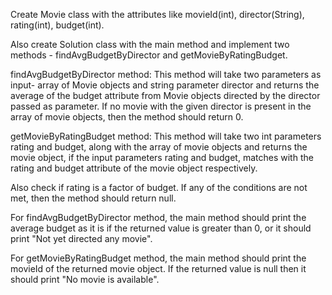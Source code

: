 
Create Movie class with the attributes like movieId(int), director(String), rating(int), budget(int). 

Also create Solution class with the main method and implement two methods - findAvgBudgetByDirector and getMovieByRatingBudget.

findAvgBudgetByDirector method: This method will take two parameters as input- array of Movie objects and string parameter director and returns the average of the budget attribute from Movie objects directed by the director passed as parameter. If no movie with the given director is present in the array of movie objects, then the method should return 0.

getMovieByRatingBudget method: This method will take two int parameters rating and budget, along with the array of movie objects and returns the movie object, if the input parameters rating and budget, matches with the rating and budget attribute of the movie object respectively.

Also check if rating is a factor of budget. If any of the conditions are not met, then the method should return null.

For findAvgBudgetByDirector method, the main method should print the average budget as it is if the returned value is greater than 0, or it should print "Not yet directed any movie".

For getMovieByRatingBudget method, the main method should print the movieId of the returned movie object. If the returned value is null then it should print "No movie is available".


